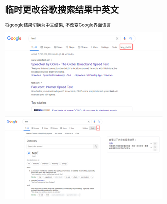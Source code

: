 # 临时更改谷歌搜索结果中英文
将google结果切换为中文结果, 不改变Google界面语言

![to zh](https://github.com/NiaoBlush/GoogleResultLanguageSwitcher/blob/master/images/1.png?raw=true)

![to en](https://github.com/NiaoBlush/GoogleResultLanguageSwitcher/blob/master/images/2.png?raw=true)
